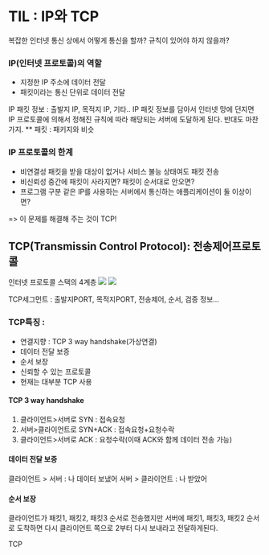# TIL : IP와 TCP

복잡한 인터넷 통신 상에서 어떻게 통신을 할까? 규칙이 있어야 하지 않을까?
### IP(인터넷 프로토콜)의 역할
- 지정한 IP 주소에 데이터 전달
- 패킷이라는 통신 단위로 데이터 전달

IP 패킷 정보 : 출발지 IP, 목적지 IP, 기타..
IP 패킷 정보를 담아서 인터넷 망에 던지면 IP 프로토콜에 의해서 정해진 규칙에 따라 해당되는 서버에 도달하게 된다.
반대도 마찬가지.
** 패킷 : 패키지와 비슷

### IP 프로토콜의 한계
- 비연결성
패킷을 받을 대상이 없거나 서비스 불능 상태여도 패킷 전송
- 비신뢰성
중간에 패킷이 사라지면?
패킷이 순서대로 안오면?
- 프로그램 구분
같은 IP를 사용하는 서버에서 통신하는 애플리케이션이 둘 이상이면?

=> 이 문제를 해결해 주는 것이 TCP!

## TCP(Transmissin Control Protocol): 전송제어프로토콜
인터넷 프로토콜 스택의 4계층
![](https://velog.velcdn.com/images/yeeunk90/post/704ea47e-8a1d-4695-9b37-785b341626f7/image.png)
![](https://velog.velcdn.com/images/yeeunk90/post/6bb9146c-a9ca-4356-801b-27d5960dd9fb/image.png)

TCP세그먼트 : 출발지PORT, 목적지PORT, 전송제어, 순서, 검증 정보...
### TCP특징 : 
- 연결지향 : TCP 3 way handshake(가상연결)
- 데이터 전달 보증
- 순서 보장
- 신뢰할 수 있는 프로토콜
- 현재는 대부분 TCP 사용

#### TCP 3 way handshake
1. 클라이언트>서버로 SYN : 접속요청
2. 서버>클라이언트로 SYN+ACK : 접속요청+요청수락
3. 클라이언트>서버로 ACK : 요청수락(이때 ACK와 함께 데이터 전송 가능)

#### 데이터 전달 보증
클라이언트 > 서버 : 나 데이터 보냈어
서버 > 클라이언트 : 나 받았어

#### 순서 보장
클라이언트가 패킷1, 패킷2, 패킷3 순서로 전송했지만 서버에 패킷1, 패킷3, 패킷2 순서로 도착하면 다시 클라이언트 쪽으로 2부터 다시 보내라고 전달하게된다.

TCP


    
